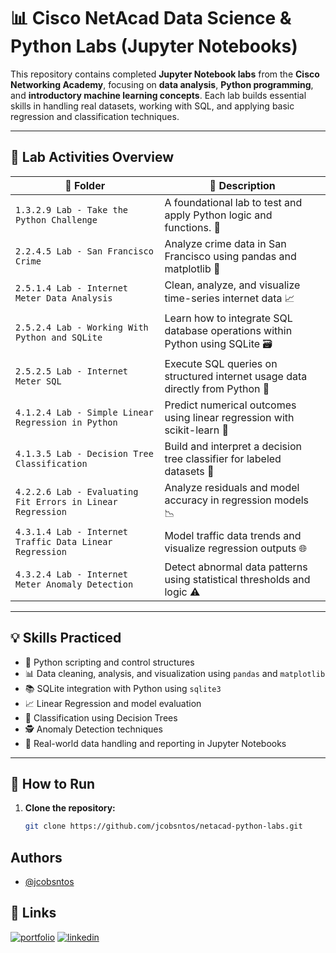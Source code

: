 # 📊 Cisco NetAcad Data Science & Python Labs (Jupyter Notebooks)

This repository contains completed **Jupyter Notebook labs** from the **Cisco Networking Academy**, focusing on **data analysis**, **Python programming**, and **introductory machine learning concepts**. Each lab builds essential skills in handling real datasets, working with SQL, and applying basic regression and classification techniques.

---

## 📘 Lab Activities Overview

| 📁 Folder | 📝 Description |
|----------|----------------|
| `1.3.2.9 Lab - Take the Python Challenge` | A foundational lab to test and apply Python logic and functions. 🧠 |
| `2.2.4.5 Lab - San Francisco Crime` | Analyze crime data in San Francisco using pandas and matplotlib 📍 |
| `2.5.1.4 Lab - Internet Meter Data Analysis` | Clean, analyze, and visualize time-series internet data 📈 |
| `2.5.2.4 Lab - Working With Python and SQLite` | Learn how to integrate SQL database operations within Python using SQLite 🗃️ |
| `2.5.2.5 Lab - Internet Meter SQL` | Execute SQL queries on structured internet usage data directly from Python 💾 |
| `4.1.2.4 Lab - Simple Linear Regression in Python` | Predict numerical outcomes using linear regression with scikit-learn 📐 |
| `4.1.3.5 Lab - Decision Tree Classification` | Build and interpret a decision tree classifier for labeled datasets 🌳 |
| `4.2.2.6 Lab - Evaluating Fit Errors in Linear Regression` | Analyze residuals and model accuracy in regression models 📉 |
| `4.3.1.4 Lab - Internet Traffic Data Linear Regression` | Model traffic data trends and visualize regression outputs 🌐 |
| `4.3.2.4 Lab - Internet Meter Anomaly Detection` | Detect abnormal data patterns using statistical thresholds and logic ⚠️ |

---

## 💡 Skills Practiced

- 🐍 Python scripting and control structures
- 📊 Data cleaning, analysis, and visualization using `pandas` and `matplotlib`
- 📚 SQLite integration with Python using `sqlite3`
- 📈 Linear Regression and model evaluation
- 🌲 Classification using Decision Trees
- 🕵️ Anomaly Detection techniques
- 🧠 Real-world data handling and reporting in Jupyter Notebooks

---

## 🚀 How to Run

1. **Clone the repository:**
   ```bash
   git clone https://github.com/jcobsntos/netacad-python-labs.git

## Authors

- [@jcobsntos](https://github.com/jcobsntos)


## 🔗 Links
[![portfolio](https://img.shields.io/badge/my_portfolio-000?style=for-the-badge&logo=ko-fi&logoColor=white)]()
[![linkedin](https://img.shields.io/badge/linkedin-0A66C2?style=for-the-badge&logo=linkedin&logoColor=white)](https://www.linkedin.com/in/jcobsntos)
